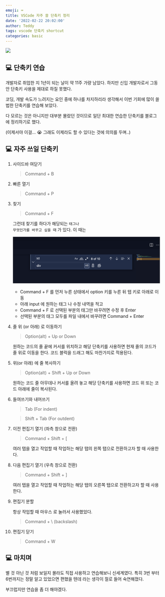 ```yaml
---
emoji: ⌨
title: VSCode 자주 쓸 단축키 정리
date: '2022-02-22 20:02:00'
author: Teddy
tags: vscode 단축키 shortcut
categories: basic
---
```


![](https://cdn.pixabay.com/photo/2017/05/11/11/15/workplace-2303851_1280.jpg)

## 💻 단축키 연습

개발자로 취업한 지 1년이 되는 날이 약 11주 가량 남았다. 하지만 신입 개발자로서 그동안 단축키 사용을 제대로 하질 못했다.

코딩, 개발 속도가 느려지는 요인 중에 하나를 차지하리라 생각해서 이번 기회에 많이 쓸 법한 단축키를 연습해 보았다.

다 모르는 것은 아니지만 대부분 몰랐던 것이므로 일단 최대한 연습한 단축키를 블로그에 정리하기로 했다.

(이제서야 이걸... 😭 그래도 이제라도 할 수 있다는 것에 의의를 두며..)

## 💻 자주 쓰일 단축키

1. 사이드바 여닫기

   > Command + B

2. 빠른 열기

   > Command + P

3. 찾기

   > Command + F

   그런데 찾기를 하다가 해당되는 <code class="language-text">태그나 무엇인가를 바꾸고 싶을 때</code> 가 있다. 이 때는

   ![](./changeTag.png)

   - Command + F 를 먼저 누른 상태에서 option 키를 누른 뒤 탭 키로 아래로 이동
   - 아래 input 에 원하는 태그 나 수정 내역을 적고
   - Command + F 로 선택된 부분의 태그만 바꾸려면 수정 후 Enter
   - 선택된 부분의 태그 모두를 파일 내에서 바꾸려면 Command + Enter

4. 줄 위 (or 아래) 로 이동하기

   > Option(alt) + Up or Down

   원하는 코드의 줄 끝에 커서를 위치하고 해당 단축키를 사용하면 현재 줄의 코드가 줄 위로 이동을 한다. 코드 블럭을 드래그 해도 마찬가지로 적용된다.

5. 위(or 아래) 에 줄 복사하기

   > Option(alt) + Shift + Up or Down

   원하는 코드 줄 아무데나 커서를 올려 놓고 해당 단축키를 사용하면 코드 위 또는 코드 아래에 줄이 복사된다.

6. 들여쓰기와 내어쓰기

   > Tab (For indent)

   > Shift + Tab (For outdent)

7. 이전 편집기 열기 (좌측 창으로 전환)

   > Command + Shift + [

   여러 탭을 열고 작업할 때 작업하는 해당 탭의 왼쪽 탭으로 전환하고자 할 때 사용한다.

8. 다음 편집기 열기 (우측 창으로 전환)

   > Command + Shift + ]

   여러 탭을 열고 작업할 때 작업하는 해당 탭의 오른쪽 탭으로 전환하고자 할 때 사용한다.

9. 편집기 분할

   항상 작업할 때 마우스 로 눌러서 사용했었다.

   > Command + \ (backslash)

10. 편집기 닫기

    > Command + W

## 💻 마치며

별 것 아닌 것 처럼 보일지 몰라도 직접 사용하고 연습해보니 신세계였다. 특히 3번 부터 6번까지는 정말 알고 있었으면 편했을 텐데 라는 생각이 절로 들어 숙연해졌다.

부끄럽지만 연습을 좀 더 해야겠다.

```toc

```
